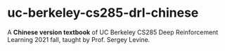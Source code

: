 # uc-berkeley-cs285-drl-chinese
A **Chinese version textbook** of UC Berkeley CS285 Deep Reinforcement Learning 2021 fall, taught by Prof. Sergey Levine. 

